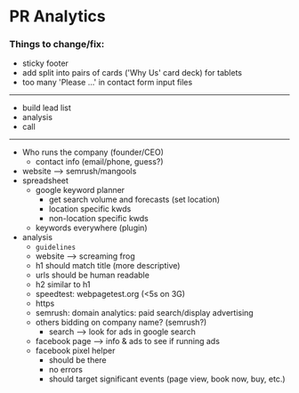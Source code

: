 # PR Analytics

### Things to change/fix:

- sticky footer
- add split into pairs of cards ('Why Us' card deck) for tablets
- too many 'Please ...' in contact form input files

---

* build lead list
* analysis
* call

---

* Who runs the company (founder/CEO)
    * contact info (email/phone, guess?)
* website --> semrush/mangools
* spreadsheet
    * google keyword planner
        * get search volume and forecasts (set location)
        * location specific kwds
        * non-location specific kwds
    * keywords everywhere (plugin)
* analysis
    * `guidelines`
    * website --> screaming frog
    * h1 should match title (more descriptive)
    * urls should be human readable
    * h2 similar to h1
    * speedtest: webpagetest.org (<5s on 3G)
    * https
    * semrush: domain analytics: paid search/display advertising
    * others bidding on company name? (semrush?)
        * search --> look for ads in google search
    * facebook page --> info & ads to see if running ads
    * facebook pixel helper
        * should be there
        * no errors
        * should target significant events (page view, book now, buy, etc.)
